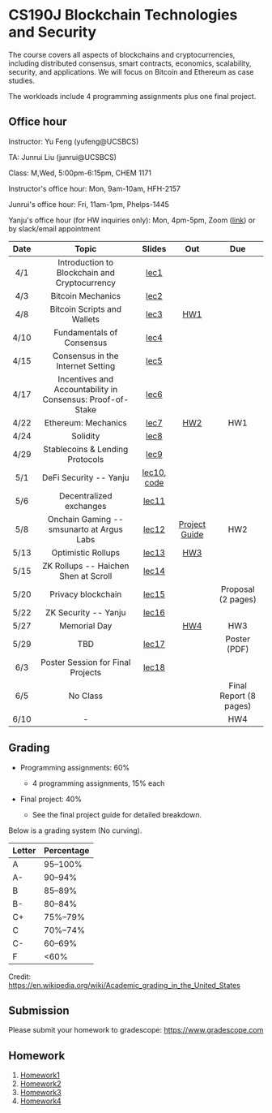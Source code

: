 # CS190J Blockchain Technologies and Security

The course covers all aspects of blockchains and cryptocurrencies, including distributed consensus, smart contracts, economics, scalability, security, and applications. We will focus on Bitcoin and Ethereum as case studies.

The workloads include 4 programming assignments plus one final project.

## Office hour

Instructor: Yu Feng (yufeng@UCSBCS)

TA: Junrui Liu (junrui@UCSBCS)

Class: M,Wed, 5:00pm-6:15pm, CHEM 1171

Instructor's office hour: Mon, 9am-10am, HFH-2157

Junrui's office hour: Fri, 11am-1pm, Phelps-1445

Yanju's office hour (for HW inquiries only): Mon, 4pm-5pm, Zoom ([link](https://ucsb.zoom.us/j/85737101992?pwd=UzlHNHNQQkVSenhDZzArejR4SWt1QT09)) or by slack/email appointment


| Date  | Topic                                         | Slides | Out | Due |
|:-----:|:---------------------------------------------:|:------:|:---:|:---:|
| 4/1  | Introduction to Blockchain and Cryptocurrency                                |  [lec1](lectures/lecture1.pdf)      |     |     |
| 4/3  | Bitcoin Mechanics                        |  [lec2](lectures/lecture2.pdf)      |     |     |
| 4/8  | Bitcoin Scripts and Wallets |  [lec3](lectures/lecture3.pdf)      | [HW1](homework/hw1) |     |
| 4/10  | Fundamentals of Consensus |  [lec4](lectures/lecture4.pdf)    |  |     |
| 4/15  | Consensus in the Internet Setting |  [lec5](lectures/lecture5.pdf)   |     |     |
| 4/17 | Incentives and Accountability in Consensus: Proof-of-Stake |  [lec6](lectures/lecture6.pdf)    |   |     |
| 4/22 |  Ethereum: Mechanics      |  [lec7](lectures/lecture7.pdf)     | [HW2](homework/hw2) |  HW1   |
| 4/24 | Solidity                  |  [lec8](lectures/lecture8.pdf)  |  |     |
| 4/29 |  Stablecoins & Lending Protocols  |  [lec9](lectures/lecture9.pdf)  |     | |
| 5/1 | DeFi Security -- Yanju     | [lec10](lectures/lecture10.pdf), [code](lectures/lecture10-code.zip) |    |     |
| 5/6 | Decentralized exchanges            | [lec11](lectures/lecture11.pdf)        |  |  |
| 5/8 | Onchain Gaming -- smsunarto at Argus Labs    |  [lec12](#)       | [Project Guide](final/) | HW2 |
| 5/13  |  Optimistic Rollups                      |  [lec13](#)       | [HW3](homework/hw3) |     |
| 5/15  |  ZK Rollups -- Haichen Shen at Scroll  | [lec14](#)        |  |     |
| 5/20  | Privacy blockchain |   [lec15](#)     |  | Proposal (2 pages) |
| 5/22  | ZK Security -- Yanju |   [lec16](#)     |     |     |
| 5/27 | Memorial Day                       |         | [HW4](homework/hw4) |  HW3  |
| 5/29 | TBD                |     [lec17](#)   |     | Poster (PDF) |
| 6/3 | Poster Session for Final Projects |   [lec18](#)      |     |  |
| 6/5  | No Class                      |        |     |  Final Report (8 pages)  |
| 6/10 | - | | | HW4 |

## Grading

- Programming assignments: 60%
  - 4 programming assignments, 15% each

- Final project: 40%
  - See the final project guide for detailed breakdown.


Below is a grading system (No curving).

| Letter | Percentage |
|--------|------------|
| A      | 95–100%     |
| A-     | 90–94%     |
| B     | 85–89%     |
| B-      | 80–84%     |
| C+     | 75%–79%     |
| C     | 70%–74%     |
| C-      | 60–69%     |
| F      | <60%       |

Credit: https://en.wikipedia.org/wiki/Academic_grading_in_the_United_States

## Submission

Please submit your homework to gradescope: https://www.gradescope.com

## Homework

1. [Homework1](homework/hw1)
2. [Homework2](homework/hw2)
3. [Homework3](homework/hw3)
3. [Homework4](homework/hw4)

